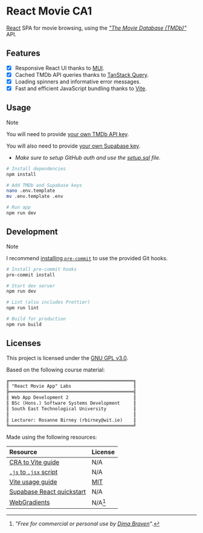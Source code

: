# React Movie CA1

[React][react] SPA for movie browsing, using the
[*"The Movie Database (TMDb)"*][tmdb-key] API.

## Features

- [x] Responsive React UI thanks to [MUI][mui].
- [x] Cached TMDb API queries thanks to [TanStack Query][tanstack].
- [x] Loading spinners and informative error messages.
- [x] Fast and efficient JavaScript bundling thanks to [Vite][vite].

## Usage

> [!NOTE]
> You will need to provide [your own TMDb API key][tmdb-key].
>
> You will also need to provide [your own Supabase key][supa].
>
> - *Make sure to setup GitHub auth and use the [setup.sql] file.*

```bash
# Install dependencies
npm install

# Add TMDb and Supabase keys
nano .env.template
mv .env.template .env

# Run app
npm run dev
```

## Development

> [!NOTE]
> I recommend [installing `pre-commit`][pre-commit] to use the provided Git hooks.

```bash
# Install pre-commit hooks
pre-commit install

# Start dev server
npm run dev

# Lint (also includes Prettier)
npm run lint

# Build for production
npm run build
```

## Licenses

This project is licensed under the [GNU GPL v3.0][license].

Based on the following course material:

```txt
╔══════════════════════════════════════════════╗
║ "React Movie App" Labs                       ║
╠══════════════════════════════════════════════╣
║ Web App Development 2                        ║
║ BSc (Hons.) Software Systems Development     ║
║ South East Technological University          ║
║                                              ║
║ Lecturer: Rosanne Birney (rbirney@wit.ie)    ║
╚══════════════════════════════════════════════╝
```

Made using the following resources:

| Resource                                  | License                           |
|:------------------------------------------|:----------------------------------|
| [CRA to Vite guide][cra-vite]             | N/A                               |
| [`.js` to `.jsx` script][js-jsx]          | N/A                               |
| [Vite usage guide][vite-guide]            | [MIT][vite-license]               |
| [Supabase React quickstart][supa-start]   | N/A                               |
| [WebGradients][gradient]                  | N/A[^1]                           |

[^1]: *"Free for commercial or personal use by [Dima Braven][dima]"*.

[react]: https://react.dev/
[mui]: https://mui.com/
[tanstack]: https://tanstack.com/query/latest
[vite]: https://vite.dev/
[pre-commit]: https://pre-commit.com/#install
[tmdb-key]: https://developer.themoviedb.org/docs/getting-started
[supa]: https://supabase.com/
[setup.sql]: ./setup.sql
[license]: ./LICENSE
[cra-vite]: https://medium.com/@mun1013/guide-to-migrating-from-create-react-app-cra-to-vite-5516f55aa410
[js-jsx]: https://gist.github.com/parties/90cdf35f9a3d05bea6df76dc83a69641
[vite-guide]: https://vite.dev/guide/
[vite-license]: https://github.com/vitejs/vite/blob/main/LICENSE
[supa-start]: https://supabase.com/docs/guides/auth/quickstarts/react
[gradient]: https://webgradients.com/
[dima]: https://twitter.com/dimabraven
